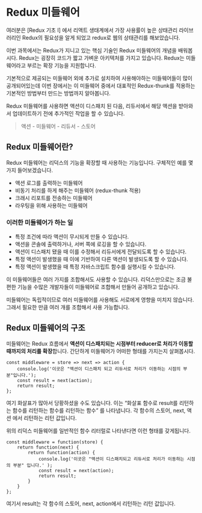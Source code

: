 # Redux 미들웨어

여러분은 [Redux 기초 I] 에서 리액트 생태계에서 가장 사용률이 높은 상태관리 라이브러리인 Redux의 필요성을 알게 되었고 redux로 웹의 상태관리를 해보았습니다.

이번 과목에서는 Redux가 지니고 있는 핵심 기술인 Redux 미들웨어의 개념을 배워봅시다.
Redux는 굉장히 코드가 짧고 가벼운 아키텍처를 가지고 있습니다. Redux는 미들웨어라고 부르는 확장 기능을 지원합니다. 

기본적으로 제공되는 미들웨어 외에 추가로 설치하여 사용해야하는 미들웨어들이 많이 공개되어있는데 이번 장에서는 이 미들웨어 중에서 대표적인 Redux-thunk를 적용하는 기본적인 방법부터 만드는 방법까지 알아봅니다.

Redux 미들웨어를 사용하면 액션이 디스패치 된 다음, 리듀서에서 해당 액션을 받아와서 업데이트하기 전에 추가적인 작업을 할 수 있습니다.

> 액션 - 미들웨어 - 리듀서 - 스토어

## Redux 미들웨어란?

Redux 미들웨어는 리덕스의 기능을 확장할 때 사용하는 기능입니다. 구체적인 예를 몇 가지 들어보겠습니다.

- 액션 로그를 출력하는 미들웨어
- 비동기 처리를 하게 해주는 미들웨어 (redux-thunk 적용)
- 크래시 리포트를 전송하는 미들웨어
- 라우팅을 위해 사용하는 미들웨어

### 이러한 미들웨어가 하는 일

- 특정 조건에 따라 액션이 무시되게 만들 수 있습니다.
- 액션을 콘솔에 출력하거나, 서버 쪽에 로깅을 할 수 있습니다.
- 액션이 디스패치 됐을 때 이를 수정해서 리듀서에게 전달되도록 할 수 있습니다.
- 특정 액션이 발생했을 때 이에 기반하여 다른 액션이 발생되도록 할 수 있습니다.
- 특정 액션이 발생했을 때 특정 자바스크립트 함수를 실행시킬 수 있습니다.

이 미들웨어들은 여러 가지를 조합해서도 사용할 수 있습니다. 리덕스만으로는 조금 불편한 기능을 수많은 개발자들이 미들웨어로 조합해서 만들어 공개하고 있습니다.

미들웨어는 독립적이므로 여러 미들웨어를 사용해도 서로에게 영향을 미치지 않습니다. 그래서 필요한 만큼 여러 개를 조합해서 사용 가능합니다.

## Redux 미들웨어의 구조

미들웨어는 Redux 흐름에서 **액션이 디스패치되는 시점부터 reducer로 처리가 이동할 때까지의 처리를 확장**합니다.
간단하게 미들웨어가 어떠한 형태를 가지는지 살펴봅시다.
```
const middleware = store => next => action {
    console.log('이곳은 "액션이 디스패치 되고 리듀서로 처리가 이동하는 시점의 부분"입니다.');
    const result = next(action);
    return result;
};
```

여기 화살표가 많아서 당황하셨을 수도 있습니다. 이는 “화살표 함수로 result를 리턴하는 함수를 리턴하는 함수를 리턴하는 함수” 를 나타냅니다. 각 함수의 스토어, next, 액션 에서 리턴하는 리턴 값입니다.

위의 리덕스 미들웨어를 일반적인 함수 리터럴로 나타낸다면 이런 형태를 갖게됩니다.
```
const middleware = function(store) {
    return function(next) {
        return function(action) {
            console.log('이곳은 "액션이 디스패치되고 리듀서로 처리가 이동하는 시점의 부분" 입니다.' );
            const result = next(action);
            return result;
        }
    }
};
```
여기서 result는 각 함수의 스토어, next, action에서 리턴하는 리턴 값입니다.
